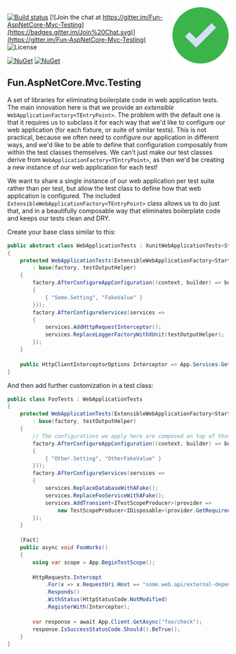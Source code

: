 <img src="GreenTick.png" align="right" />

[![Build status](https://ci.appveyor.com/api/projects/status/x7v9xktorso5yidp?svg=true)](https://ci.appveyor.com/project/shaynevanasperen/fun-aspnetcore-mvc-testing)
[![Join the chat at https://gitter.im/Fun-AspNetCore-Mvc-Testing](https://badges.gitter.im/Join%20Chat.svg)](https://gitter.im/Fun-AspNetCore-Mvc-Testing)
![License](https://img.shields.io/github/license/shaynevanasperen/Fun.AspNetCore.Mvc.Testing.svg)

[![NuGet](https://img.shields.io/nuget/v/Fun.AspNetCore.Mvc.Testing.svg)](https://www.nuget.org/packages/Fun.AspNetCore.Mvc.Testing)
[![NuGet](https://img.shields.io/nuget/dt/Fun.AspNetCore.Mvc.Testing.svg)](https://www.nuget.org/packages/Fun.AspNetCore.Mvc.Testing)

## Fun.AspNetCore.Mvc.Testing

A set of libraries for eliminating boilerplate code in web application tests. The main innovation here is that we provide an _extensible_ `WebApplicationFactory<TEntryPoint>`.
The problem with the default one is that it requires us to subclass it for each way that we'd like to configure our web application (for each fixture, or suite of similar tests).
This is not practical, because we often need to configure our application in different ways, and we'd like to be able to define that configuration composably from within the test
classes themselves. We can't just make our test classes derive from `WebApplicationFactory<TEntryPoint>`, as then we'd be creating a new instance of our web application for each test!

We want to share a single instance of our web application per test suite rather than per test, but allow the test class to define how that web application is configured. The
included `ExtensibleWebApplicationFactory<TEntryPoint>` class allows us to do just that, and in a beautifully composable way that eliminates boilerplate code and keeps our tests
clean and DRY.

Create your base class similar to this:
```cs
public abstract class WebApplicationTests : XunitWebApplicationTests<Startup> // implements IClassFixture<ExtensibleWebApplicationFactory<TEntryPoint>>
{
    protected WebApplicationTests(ExtensibleWebApplicationFactory<Startup> factory, ITestOutputHelper testOutputHelper)
        : base(factory, testOutputHelper)
    {
        factory.AfterConfigureAppConfiguration((context, builder) => builder.AddInMemoryCollection(new Dictionary<string, string>
        {
            { "Some.Setting", "FakeValue" }
        }));
        factory.AfterConfigureServices(services =>
        {
            services.AddHttpRequestInterceptor();
            services.ReplaceLoggerFactoryWithXUnit(testOutputHelper);
        });
    }

    public HttpClientInterceptorOptions Interceptor => App.Services.GetRequiredService<HttpClientInterceptorOptions>();
}
```
And then add further customization in a test class:
```cs
public class FooTests : WebApplicationTests
{
    protected WebApplicationTests(ExtensibleWebApplicationFactory<Startup> factory, ITestOutputHelper testOutputHelper)
        : base(factory, testOutputHelper)
    {
        // The configurations we apply here are composed on top of those performed by the base class
        factory.AfterConfigureAppConfiguration((context, builder) => builder.AddInMemoryCollection(new Dictionary<string, string>
        {
            { "Other.Setting", "OtherFakeValue" }
        }));
        factory.AfterConfigureServices(services =>
        {
            services.ReplaceDatabaseWithAFake();
            services.ReplaceFooServiceWithAFake();
            services.AddTransient<ITestScopeProducer>(provider =>
                new TestScopeProducer<IDisposable>(provider.GetRequiredService<FakeDbScope>().BeginScope, x => x.Dispose));
        });
    }

    [Fact]
    public async void FooWorks()
    {
        using var scope = App.BeginTestScope();
        
        HttpRequests.Intercept
            .For(x => x.RequestUri.Host == "some.web.api/external-dependency")
            .Responds()
            .WithStatus(HttpStatusCode.NotModified)
            .RegisterWith(Interceptor);

        var response = await App.Client.GetAsync("foo/check");
        response.IsSuccessStatusCode.Should().BeTrue();
    }
}
```
